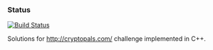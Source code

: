 ### Status
[![Build Status](https://travis-ci.org/zerkms/cryptopals.svg?branch=master)](https://travis-ci.org/zerkms/cryptopals)

Solutions for http://cryptopals.com/ challenge implemented in C++.
